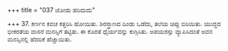 +++
title = "037 ಜೋಡು ಹರಿದುದು"

+++
37. ಕರ್ಣನ ಕವಚ ಕತ್ತರಿಸಿ ಹೋಯಿತು.  ಶಿರಸ್ತ್ರಾಣದ ದಿಂಡು ಒಡೆದು, ತಲೆಯ ಚಿಪ್ಪು ಬಿರಿಯಿತು. ಯುದ್ಧದ ಭೀಕರತೆಯ ವಾಸನೆ ಮನಸ್ಸಿಗೆ ತಟ್ಟಿತು.  ಈ ಕೊರತೆ  ಧೈರ್ಯವನ್ನು ಕುಗ್ಗಿಸಿತು.  ಅಪಯಶಸ್ಸು ವ್ಯಾಪಿಸಿದಂತೆ ಅವನ ಮನಸ್ಸಿನಲ್ಲಿ ಹೆದರಿಕೆ ಹೆಚ್ಚಾಯಿತು.